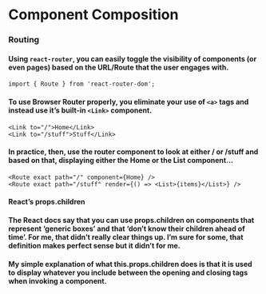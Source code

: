 # Component Composition

### Routing
 
#### Using `react-router`, you can easily toggle the visibility of components (or even pages) based on the URL/Route that the user engages with.

`import { Route } from 'react-router-dom';`

#### To use Browser Router properly, you eliminate your use of `<a>` tags and instead use it’s built-in `<Link>` component.
```
<Link to="/">Home</Link>
<Link to="/stuff">Stuff</Link>
```

#### In practice, then, use the router component to look at either / or /stuff and based on that, displaying either the Home or the List component…

```
<Route exact path="/" component={Home} />
<Route exact path="/stuff" render={() => <List>{items}</List>} />
```

#### React’s props.children

#### The React docs say that you can use props.children on components that represent ‘generic boxes’ and that ‘don’t know their children ahead of time’. For me, that didn’t really clear things up. I’m sure for some, that definition makes perfect sense but it didn’t for me.

#### My simple explanation of what this.props.children does is that it is used to display whatever you include between the opening and closing tags when invoking a component.